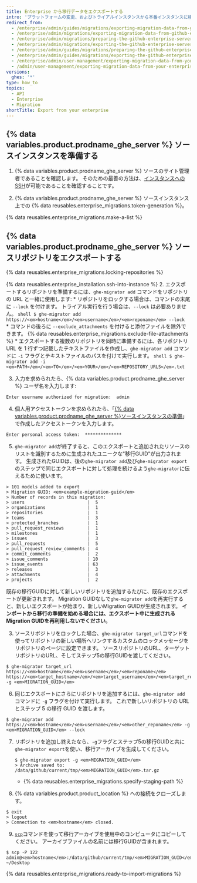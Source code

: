 ```yaml
---
title: Enterprise から移行データをエクスポートする
intro: 'プラットフォームの変更、およびトライアルインスタンスから本番インスタンスに移行するには、インスタンスを準備して、リポジトリをロックし、移行アーカイブを生成することで、{% data variables.product.prodname_ghe_server %} インスタンスから移行データをエクスポートできます。'
redirect_from:
  - /enterprise/admin/guides/migrations/exporting-migration-data-from-github-enterprise/
  - /enterprise/admin/migrations/exporting-migration-data-from-github-enterprise-server
  - /enterprise/admin/migrations/preparing-the-github-enterprise-server-source-instance
  - /enterprise/admin/migrations/exporting-the-github-enterprise-server-source-repositories
  - /enterprise/admin/guides/migrations/preparing-the-github-enterprise-source-instance/
  - /enterprise/admin/guides/migrations/exporting-the-github-enterprise-source-repositories/
  - /enterprise/admin/user-management/exporting-migration-data-from-your-enterprise
  - /admin/user-management/exporting-migration-data-from-your-enterprise
versions:
  ghes: '*'
type: how_to
topics:
  - API
  - Enterprise
  - Migration
shortTitle: Export from your enterprise
---
```


## {% data variables.product.prodname_ghe_server %} ソースインスタンスを準備する

1. {% data variables.product.prodname_ghe_server %} ソースのサイト管理者であることを確認します。 そのための最善の方法は、[インスタンスへのSSH](/enterprise/admin/guides/installation/accessing-the-administrative-shell-ssh/)が可能であることを確認することです。

2. {% data variables.product.prodname_ghe_server %} ソースインスタンス上での {% data reusables.enterprise_migrations.token-generation %}。

{% data reusables.enterprise_migrations.make-a-list %}

## {% data variables.product.prodname_ghe_server %} ソースリポジトリをエクスポートする

{% data reusables.enterprise_migrations.locking-repositories %}

{% data reusables.enterprise_installation.ssh-into-instance %}
2. エクスポートするリポジトリを準備するには、`ghe-migrator add` コマンドをリポジトリの URL と一緒に使用します:
    * リポジトリをロックする場合は、コマンドの末尾に `--lock` を付けます。 トライアル実行を行う場合は、`--lock` は必要ありません。
      ```shell
      $ ghe-migrator add https://<em>hostname</em>/<em>username</em>/<em>reponame</em> --lock
      ```
    * コマンドの後ろに `--exclude_attachments` を付けると添付ファイルを除外できます。 {% data reusables.enterprise_migrations.exclude-file-attachments %}
    * エクスポートする複数のリポジトリを同時に準備するには、各リポジトリ URL を 1 行ずつ記載したテキストファイルを作成し、`ghe-migrator add` コマンドに `-i` フラグとテキストファイルのパスを付けて実行します。
      ```shell
      $ ghe-migrator add -i <em>PATH</em>/<em>TO</em>/<em>YOUR</em>/<em>REPOSITORY_URLS</em>.txt
      ```

3. 入力を求められたら、{% data variables.product.prodname_ghe_server %} ユーザ名を入力します:
  ```shell
  Enter username authorized for migration:  admin
  ```
4. 個人用アクセストークンを求められたら、「[{% data variables.product.prodname_ghe_server %}ソースインスタンスの準備](#preparing-the-github-enterprise-server-source-instance)」で作成したアクセストークンを入力します。
  ```shell
  Enter personal access token:  **************
  ```
5. `ghe-migrator add`が終了すると、このエクスポートと追加されたリソースのリストを識別するために生成されたユニークな"移行GUID"が出力されます。 生成されたGUIDは、後の`ghe-migrator add`及び`ghe-migrator export`のステップで同じエクスポートに対して処理を続けるよう`ghe-migrator`に伝えるために使います。
  ```shell
  > 101 models added to export
  > Migration GUID: <em>example-migration-guid</em>
  > Number of records in this migration:
  > users                        |  5
  > organizations                |  1
  > repositories                 |  1
  > teams                        |  3
  > protected_branches           |  1
  > pull_request_reviews         |  1
  > milestones                   |  1
  > issues                       |  3
  > pull_requests                |  5
  > pull_request_review_comments |  4
  > commit_comments              |  2
  > issue_comments               | 10
  > issue_events                 | 63
  > releases                     |  3
  > attachments                  |  4
  > projects                     |  2
  ```
  既存の移行GUIDに対して新しいリポジトリを追加するたびに、既存のエクスポートが更新されます。 Migration GUIDなしで`ghe-migrator add`を再実行すると、新しいエクスポートが始まり、新しいMigration GUIDが生成されます。 **インポートから移行の準備を始める場合には、エクスポート中に生成されるMigration GUIDを再利用しないでください**。

3. ソースリポジトリをロックした場合、`ghe-migrator target_url`コマンドを使ってリポジトリの新しい場所へリンクするカスタムのロックメッセージをリポジトリのページに設定できます。 ソースリポジトリのURL、ターゲットリポジトリのURL、そしてステップ5の移行GUIDを渡してください。

  ```shell
  $ ghe-migrator target_url https://<em>hostname</em>/<em>username</em>/<em>reponame</em> https://<em>target_hostname</em>/<em>target_username</em>/<em>target_reponame</em> -g <em>MIGRATION_GUID</em>
  ```

6. 同じエクスポートにさらにリポジトリを追加するには、`ghe-migrator add` コマンドに `-g` フラグを付けて実行します。 これで新しいリポジトリの URL とステップ 5 の移行 GUID を渡します。
  ```shell
  $ ghe-migrator add https://<em>hostname</em>/<em>username</em>/<em>other_reponame</em> -g <em>MIGRATION_GUID</em> --lock
  ```
7. リポジトリを追加し終えたなら、`-g`フラグとステップ5の移行GUIDと共に`ghe-migrator export`を使い、移行アーカイブを生成してください。
    ```shell
    $ ghe-migrator export -g <em>MIGRATION_GUID</em>
    > Archive saved to: /data/github/current/tmp/<em>MIGRATION_GUID</em>.tar.gz
    ```
    * {% data reusables.enterprise_migrations.specify-staging-path %}

8. {% data variables.product.product_location %} への接続をクローズします。
  ```shell
  $ exit
  > logout
  > Connection to <em>hostname</em> closed.
  ```
9. [`scp`](https://linuxacademy.com/blog/linux/ssh-and-scp-howto-tips-tricks#scp)コマンドを使って移行アーカイブを使用中のコンピュータにコピーしてください。 アーカイブファイルの名前には移行GUIDが含まれます。
  ```shell
  $ scp -P 122 admin@<em>hostname</em>:/data/github/current/tmp/<em>MIGRATION_GUID</em>.tar.gz ~/Desktop
  ```
{% data reusables.enterprise_migrations.ready-to-import-migrations %}
